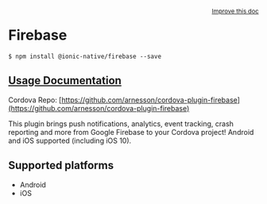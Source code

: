 
<a style="float:right;font-size:12px;" href="http://github.com/driftyco/ionic-native/edit/master/src/@ionic-native/plugins/firebase/index.ts#L1">
  Improve this doc
</a>

# Firebase
<!-- end header block -->

```
$ npm install @ionic-native/firebase --save
```

## [Usage Documentation](https://ionicframework.com/docs/v2/native/firebase/)

Cordova Repo: [https://github.com/arnesson/cordova-plugin-firebase](https://github.com/arnesson/cordova-plugin-firebase)

<!-- description -->
This plugin brings push notifications, analytics, event tracking, crash reporting and more from Google Firebase to your Cordova project! Android and iOS supported (including iOS 10).

<!-- @platforms tag -->
## Supported platforms

- Android
- iOS

<!-- @platforms tag end -->
<!-- end for prop in method.decorators[0].argumentInfo -->
<!-- end content block -->
<!-- end body block -->
